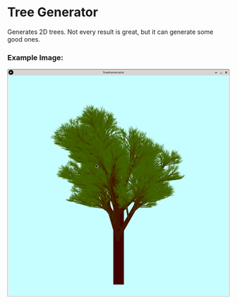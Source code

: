 # Tree Generator

Generates 2D trees. Not every result is great, but it can generate some good ones.

### Example Image:

![Example Image](/Screenshot.png)
